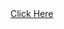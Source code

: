 <!DOCTYPE html>
<html>

<head>
  <meta charset="UTF-8">
  <title><em>Shit</em></title>
</head>

<body>
  <a href="homepage.html">Click Here</a>
  </body>
</html>
